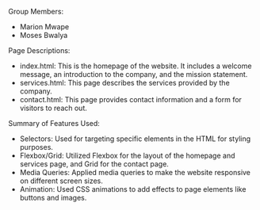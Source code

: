 

Group Members:
- Marion Mwape
- Moses Bwalya

 Page Descriptions:
- index.html: This is the homepage of the website. It includes a welcome message, an introduction to the company, and the mission statement.
- services.html: This page describes the services provided by the company.
- contact.html: This page provides contact information and a form for visitors to reach out.

 Summary of Features Used:
- Selectors: Used for targeting specific elements in the HTML for styling purposes.
- Flexbox/Grid: Utilized Flexbox for the layout of the homepage and services page, and Grid for the contact page.
- Media Queries: Applied media queries to make the website responsive on different screen sizes.
- Animation: Used CSS animations to add effects to page elements like buttons and images.
